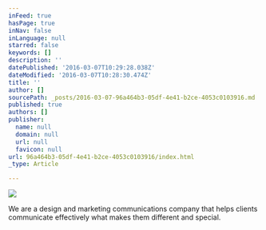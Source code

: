 ```yaml
---
inFeed: true
hasPage: true
inNav: false
inLanguage: null
starred: false
keywords: []
description: ''
datePublished: '2016-03-07T10:29:28.038Z'
dateModified: '2016-03-07T10:28:30.474Z'
title: ''
author: []
sourcePath: _posts/2016-03-07-96a464b3-05df-4e41-b2ce-4053c0103916.md
published: true
authors: []
publisher:
  name: null
  domain: null
  url: null
  favicon: null
url: 96a464b3-05df-4e41-b2ce-4053c0103916/index.html
_type: Article

---
```

![](https://the-grid-user-content.s3-us-west-2.amazonaws.com/5a73d439-18e7-44b9-9a49-8c02189998ae.png)

We are a design and marketing communications company that helps clients communicate effectively what makes them different and special.